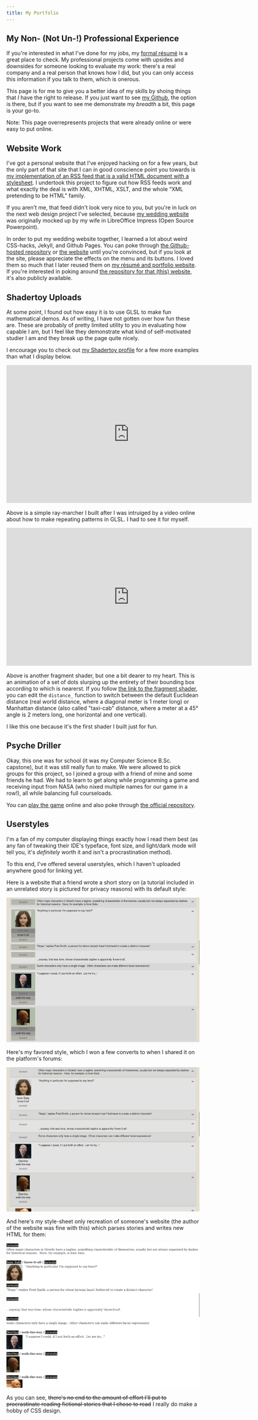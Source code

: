 ```yaml
---
title: My Portfolio
---
```


## My Non- (Not Un-!) Professional Experience

If you're interested in what I've done for my jobs, my [formal
résumé](/résumé) is a great place to check. My professional
projects come with upsides and downsides for someone looking to
evaluate my work: there's a real company and a real person that
knows how I did, but you can only access this information if you
talk to them, which is onerous.

This page is for me to give you a better idea of my skills by
shoing things that *I* have the right to release. If you just
want to see [my Github](https://github.com/AVerm/), the option is
there, but if you want to see me demonstrate my *breadth* a bit,
this page is your go-to.

Note: This page overrepresents projects that were already online
or were easy to put online.

## Website Work

I've got a personal website that I've enjoyed hacking on for a
few years, but the only part of that site that I can in good
conscience point you towards is [my implementation of an RSS feed
that is a valid HTML document with a
stylesheet](http://www.ajvermillion.com/feed.xml). I undertook
this project to figure out how RSS feeds work and what exactly
the deal is with XML, XHTML, XSLT, and the whole “XML pretending
to be HTML” family.

If you aren't me, that feed didn't look very nice to you, but
you're in luck on the next web design project I've selected,
because [my wedding website](https://1inavere6.com/) was
originally mocked up by my wife in LibreOffice Impress (Open
Source Powerpoint).

In order to put my wedding website together, I learned a lot
about weird CSS-hacks, Jekyll, and Github Pages. You can poke
through [the Github-hosted
repository](https://github.com/AVerm/1inavere6) or [the
website](https://1inavere6.com/) until you're convinced, but if
you look at the site, please appreciate the effects on the menu
and its buttons. I loved them so much that I later reused them on
[my résumé and portfolio website](/ "Yep, the one you're already
on"). If you're interested in poking around [the repository for
that (this) website](https://github.com/AVerm/alexjvermillion/),
it's also publicly available.

## Shadertoy Uploads

At some point, I found out how easy it is to use GLSL to make fun
mathematical demos. As of writing, I have not gotten over how fun
these are. These are probably of pretty limited utility to you in
evaluating how capable I am, but I feel like they demonstrate
what kind of self-motivated studier I am and they break up the
page quite nicely.

I encourage you to check out [my Shadertoy
profile](https://www.shadertoy.com/user/tomcatfish) for a few
more examples than what I display below.

<iframe width="640" height="360" frameborder="0" src="https://www.shadertoy.com/embed/tfGXWR?gui=true&t=10&paused=false&muted=true" allowfullscreen></iframe>

Above is a simple ray-marcher I built after I was intruiged by a
video online about how to make repeating patterns in GLSL. I had
to see it for myself.

<iframe width="640" height="360" frameborder="0" src="https://www.shadertoy.com/embed/XfdSDX?gui=true&t=10&paused=false&muted=true" allowfullscreen></iframe>

Above is another fragment shader, but one a bit dearer to my
heart. This is an animation of a set of dots slurping up the
entirety of their bounding box according to which is nearerst. If
you follow [the link to the fragment
shader](https://www.shadertoy.com/view/XfdSDX), you can edit the
`distance_` function to switch between the default Euclidean
distance (real world distance, where a diagonal meter is 1 meter
long) or Manhattan distance (also called "taxi-cab" distance,
where a meter at a 45° angle is 2 meters long, one horizontal and
one vertical).

I like this one because it's the first shader I built just for
fun.

## Psyche Driller

Okay, this one was for school (it was my Computer Science B.Sc.
capstone), but it was still really fun to make. We were allowed
to pick groups for this project, so I joined a group with a
friend of mine and some friends he had. We had to learn to get
along while programming a game and receiving input from NASA (who
nixed multiple names for our game in a row!), all while balancing
full courseloads.

You can [play the
game](https://capstone2021.missiontopsyche.org/psyche-driller/)
online and also poke through [the official
repository](https://github.com/MissionToPsyche-Nickel/2021_15E_Web-Based-Game).

## Userstyles

I'm a fan of my computer displaying things exactly how I read
them best (as any fan of tweaking their IDE's typeface, font
size, and light/dark mode will tell you, it's *definitely* worth
it and isn't a procrastination method).

To this end, I've offered several userstyles, which I haven't
uploaded anywhere good for linking yet.

Here is a website that a friend wrote a short story on (a
tutorial included in an unrelated story is pictured for privacy
reasons) with its default style:

![Default style](/assets/images/ProjectLawful_Before.png)

Here's my favored style, which I won a few converts to when I
shared it on the platform's forums:

![My style](/assets/images/ProjectLawful_After.png)

And here's my style-sheet only recreation of someone's website
(the author of the website was fine with this) which parses
stories and writes new HTML for them:

![My copycat style](/assets/images/ProjectLawful_Akrolsmir.png)

As you can see, ~~there's no end to the amount of effort I'll put
to procrastinate reading fictional stories that I chose to read~~
I really do make a hobby of CSS design.

